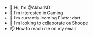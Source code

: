 - 👋 Hi, I’m @AkbarND
- 👀 I’m interested in Gaming
- 🌱 I’m currently learning Flutter dart
- 💞️ I’m looking to collaborate on Shoope
- 📫 How to reach me on my email

<!---
AkbarND/AkbarND is a ✨ special ✨ repository because its `README.md` (this file) appears on your GitHub profile.
You can click the Preview link to take a look at your changes.
--->

